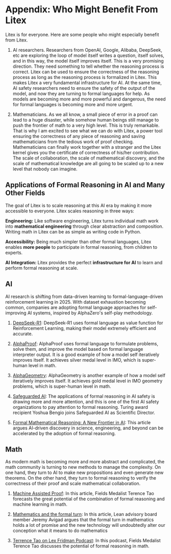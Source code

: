 # Appendix: Who Might Benefit From Litex

Litex is for everyone. Here are some people who might especially benefit from Litex.

1. AI researchers. Researchers from OpenAI, Google, Alibaba, DeepSeek, etc are exploring the loop of model itself writes a question, itself solves, and in this way, the model itself improves itself. This is a very promising direction. They need something to tell whether the reasoning process is correct. Litex can be used to ensure the correctness of the reasoning process as long as the reasoning process is formalized in Litex. This makes Litex a very fundamental infrastructure for AI. At the same time, AI safety researchers need to ensure the safety of the output of the model, and now they are turning to formal languages for help. As models are becoming more and more powerful and dangerous, the need for formal languages is becoming more and more urgent. 

2. Mathematicians. As we all know, a small piece of error in a proof can lead to a huge disaster, while somehow human beings still manage to push the frontier of math to a very high level. This is truly remarkable. That is why I am excited to see what we can do with Litex, a power tool ensuring the correctness of any piece of reasoning and saving mathematicians from the tedious work of proof checking. Mathematicians can finally work together with a stranger and the Litex kernel gives you the certificate of correctness of his/her contribution. The scale of collaboration, the scale of mathematical discovery, and the scale of mathematical knowledge are all going to be scaled up to a new level that nobody can imagine.

## Applications of Formal Reasoning in AI and Many Other Fields

The goal of Litex is to scale reasoning at this AI era by making it more accessible to everyone. Litex scales reasoning in three ways:

**Engineering:** Like software engineering, Litex turns individual math work into **mathematical engineering** through clear abstraction and composition. Writing math in Litex can be as simple as writing code in Python.

**Accessibility:** Being much simpler than other formal languages, Litex enables **more people** to participate in formal reasoning, from children to experts.

**AI Integration:** Litex provides the perfect **infrastructure for AI** to learn and perform formal reasoning at scale.


## AI

AI research is shifting from data-driven learning to formal-language-driven reinforcement learning in 2025. With dataset exhaustion becoming common, companies are adopting formal language approaches for self-improving AI systems, inspired by AlphaZero's self-play methodology.

1. [DeepSeek-R1](https://arxiv.org/abs/2501.12948): DeepSeek-R1 uses formal language as value function for Reinforcement Learning, making their model extremely efficient and accurate.

2. [AlphaProof](https://deepmind.google/discover/blog/ai-solves-imo-problems-at-silver-medal-level/): AlphaProof uses formal language to formulate problems, solve them, and improve the model based on formal language interpreter output. It is a good example of how a model self iteratively improves itself. It achieves silver medal level in IMO, which is super-human level in math.

3. [AlphaGeometry](https://deepmind.google/discover/blog/alphageometry-an-olympiad-level-ai-system-for-geometry/): AlphaGeometry is another example of how a model self iteratively improves itself. It achieves gold medal level in IMO geometry problems, which is super-human level in math.

4. [Safeguarded AI](https://www.aria.org.uk/opportunity-spaces/mathematics-for-safe-ai/safeguarded-ai/): The applications of formal reasoning in AI safety is drawing more and more attention, and this is one of the first AI safety organizations to pay attention to formal reasoning. Turing award recipient Yoshua Bengio joins Safeguarded AI as Scientific Director.

5. [Formal Mathematical Reasoning: A New Frontier in AI](https://arxiv.org/abs/2412.16075): This article argues AI-driven discovery in science, engineering, and beyond can be accelerated by the adoption of formal reasoning.

## Math

As modern math is becoming more and more abstract and complicated, the math community is turning to new methods to manage the complexity. On one hand, they turn to AI to make new propositions and even generate new theorems. On the other hand, they turn to formal reasoning to verify the correctness of their proof and scale mathematical collaboration.

1. [Machine Assisted Proof](https://terrytao.wordpress.com/wp-content/uploads/2024/03/machine-assisted-proof-notices.pdf): In this article, Fields Medalist Terence Tao forecasts the great potential of the combination of formal reasoning and machine learning in math.

2. [Mathematics and the formal turn](https://arxiv.org/pdf/2311.00007): In this article, Lean advisory board member Jeremy Avigad argues that the formal turn in mathematics holds a lot of promise and the new technology will undoubtedly alter our conception what it means to do mathematics

3. [Terrence Tao on Lex Fridman Podcast](https://www.youtube.com/watch?v=HUkBz-cdB-k&t=5400s): In this podcast, Fields Medalist Terence Tao discusses the potential of formal reasoning in math.